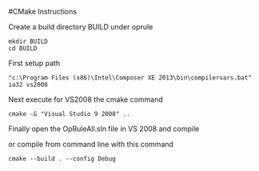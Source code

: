 #CMake Instructions

Create a build directory BUILD under oprule
```
mkdir BUILD
cd BUILD
```

First setup path
```
"c:\Program Files (x86)\Intel\Composer XE 2013\bin\compilervars.bat" ia32 vs2008
```

Next execute for VS2008 the cmake command
```
cmake -G "Visual Studio 9 2008" ..
```

Finally open the OpRuleAll.sln file in VS 2008 and compile

or compile from command line with this command
```
cmake --build . --config Debug
```